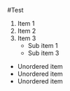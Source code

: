 #Test
1. Item 1
2. Item 2
3. Item 3
    * Sub item 1
    * Sub item 3
* Unordered item
* Unordered item
* Unordered item